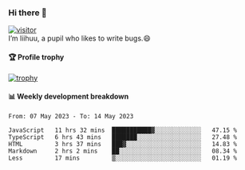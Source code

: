 ### Hi there 👋
[![visitor](https://visitor-badge.glitch.me/badge?page_id=liihuu&right_color=blue)](https://github.com/liihuu)<br>
I’m liihuu, a pupil who likes to write bugs.😄


#### 🏆 Profile trophy
[![trophy](https://github-profile-trophy.vercel.app?username=liihuu&margin-w=16&margin-h=16&rank=-C,-B)](https://github.com/liihuu)


#### 📊 Weekly development breakdown
<!--START_SECTION:waka-->

```text
From: 07 May 2023 - To: 14 May 2023

JavaScript   11 hrs 32 mins  ███████████▓░░░░░░░░░░░░░   47.15 %
TypeScript   6 hrs 43 mins   ███████░░░░░░░░░░░░░░░░░░   27.48 %
HTML         3 hrs 37 mins   ███▓░░░░░░░░░░░░░░░░░░░░░   14.83 %
Markdown     2 hrs 2 mins    ██░░░░░░░░░░░░░░░░░░░░░░░   08.34 %
Less         17 mins         ▒░░░░░░░░░░░░░░░░░░░░░░░░   01.19 %
```

<!--END_SECTION:waka-->

<!--
**liihuu/liihuu** is a ✨ _special_ ✨ repository because its `README.md` (this file) appears on your GitHub profile.

Here are some ideas to get you started:

- 🔭 I’m currently working on ...
- 🌱 I’m currently learning ...
- 👯 I’m looking to collaborate on ...
- 🤔 I’m looking for help with ...
- 💬 Ask me about ...
- 📫 How to reach me: ...
- 😄 Pronouns: ...
- ⚡ Fun fact: ...
-->
